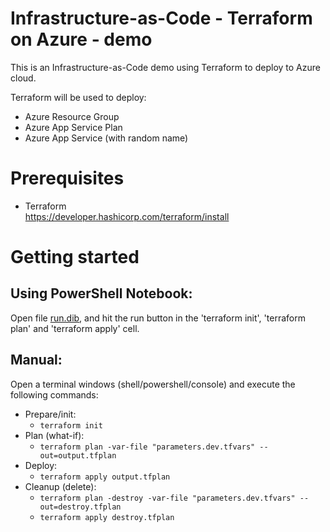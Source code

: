 # Infrastructure-as-Code - Terraform on Azure - demo

This is an Infrastructure-as-Code demo using Terraform to deploy to Azure cloud.

Terraform will be used to deploy:

- Azure Resource Group
- Azure App Service Plan
- Azure App Service (with random name)

# Prerequisites

- Terraform  
  https://developer.hashicorp.com/terraform/install  

# Getting started

## Using PowerShell Notebook:

Open file [run.dib](run.dib), and hit the run button in the 'terraform init', 'terraform plan' and 'terraform apply' cell.

## Manual:

Open a terminal windows (shell/powershell/console) and execute the following commands:

- Prepare/init:
  - `terraform init`
- Plan (what-if):
  - `terraform plan -var-file "parameters.dev.tfvars" --out=output.tfplan`
- Deploy:
  - `terraform apply output.tfplan`
- Cleanup (delete):
  - `terraform plan -destroy -var-file "parameters.dev.tfvars" --out=destroy.tfplan`
  - `terraform apply destroy.tfplan`

